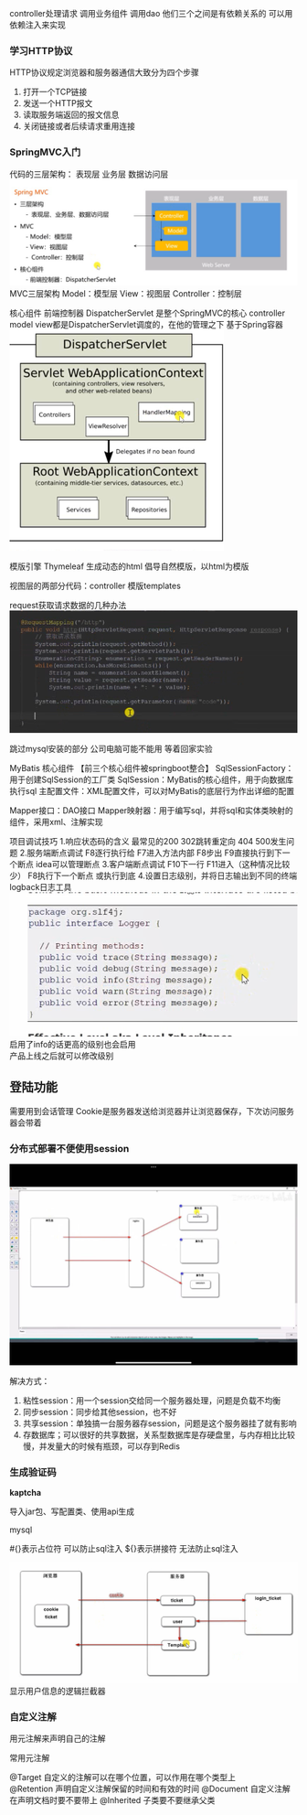 controller处理请求 调用业务组件 调用dao
他们三个之间是有依赖关系的 可以用依赖注入来实现

### 学习HTTP协议
HTTP协议规定浏览器和服务器通信大致分为四个步骤

1. 打开一个TCP链接
2. 发送一个HTTP报文
3. 读取服务端返回的报文信息
4. 关闭链接或者后续请求重用连接

### SpringMVC入门
代码的三层架构：
表现层 业务层 数据访问层
![img.png](img.png)
MVC三层架构
Model：模型层
View：视图层
Controller：控制层

核心组件
前端控制器 DispatcherServlet
是整个SpringMVC的核心
controller model view都是DispatcherServlet调度的，在他的管理之下 基于Spring容器
![img_1.png](img_1.png)

模版引擎
Thymeleaf
生成动态的html
倡导自然模版，以html为模版

视图层的两部分代码：controller 模版templates

request获取请求数据的几种办法
![img_2.png](img_2.png)

跳过mysql安装的部分 公司电脑可能不能用 等着回家实验

MyBatis
核心组件
【前三个核心组件被springboot整合】
SqlSessionFactory：用于创建SqlSession的工厂类
SqlSession：MyBatis的核心组件，用于向数据库执行sql
主配置文件：XML配置文件，可以对MyBatis的底层行为作出详细的配置

Mapper接口：DAO接口
Mapper映射器：用于编写sql，并将sql和实体类映射的组件，采用xml、注解实现

项目调试技巧 1.响应状态码的含义 最常见的200 302跳转重定向 404 500发生问题
2.服务端断点调试 F8逐行执行给 F7进入方法内部 F8步出 F9直接执行到下一个断点
idea可以管理断点 3.客户端断点调试 F10下一行 F11进入（这种情况比较少）
F8执行下一个断点 或执行到底 4.设置日志级别，并将日志输出到不同的终端
logback日志工具 ![image](image.png)  
启用了info的话更高的级别也会启用  
产品上线之后就可以修改级别

## 登陆功能
需要用到会话管理
Cookie是服务器发送给浏览器并让浏览器保存，下次访问服务器会带着

### 分布式部署不便使用session

![62452ecf1bea1744f79fc71dfc8548c](62452ecf1bea1744f79fc71dfc8548c.png)

解决方式：

1. 粘性session：用一个session交给同一个服务器处理，问题是负载不均衡
2. 同步session：同步给其他session，也不好
3. 共享session：单独搞一台服务器存session，问题是这个服务器挂了就有影响
4. 存数据库；可以很好的共享数据，关系型数据库是存硬盘里，与内存相比比较慢，并发量大的时候有瓶颈，可以存到Redis

### 生成验证码
**kaptcha**

导入jar包、写配置类、使用api生成

mysql

\#{}表示占位符 可以防止sql注入
\${}表示拼接符 无法防止sql注入

![image_1](image_1.png)
显示用户信息的逻辑拦截器

### 自定义注解
用元注解来声明自己的注解

常用元注解

@Target 自定义的注解可以在哪个位置，可以作用在哪个类型上  
@Retention 声明自定义注解保留的时间和有效的时间
@Document 自定义注解在声明文档时要不要带上
@Inherited 子类要不要继承父类